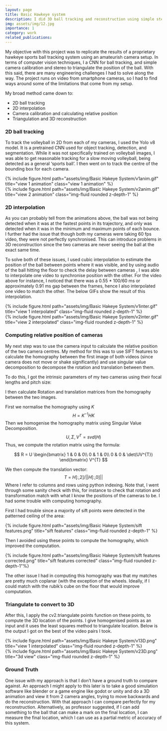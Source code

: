 ```yaml
---
layout: page
title: Basic Hawkeye system
description: I did 3D ball tracking and reconstruction using simple stereo for CS-2467 Computer Vision.
img: assets/img/12.jpg
importance: 1
category: work
related_publications:
---
```


My objective with this project was to replicate the results of a proprietary hawkeye sports ball tracking system using an amateurish camera setup. In terms of computer vision techniques, I a CNN for ball tracking, and simple camera calibration and stereo to triangulate the position of the ball. With this said, there are many engineering challenges I had to solve along the way. The project runs on video from smartphone cameras, so I had to find ways around some of the limitations that come from my setup. 

My broad method came down to:

- 2D ball tracking
- 2D interpolation
- Camera calibration and calculating relative position
- Triangulation and 3D reconstruction

### 2D ball tracking

To track the volleyball in 2D from each of my cameras, I used the Yolo v8 model. It is a pretrained CNN used for object tracking, detection, and segmentation. While it was not specifically trained on volleyball images, I was able to get reasonable tracking for a slow moving volleyball, being detected as a general ‘sports ball’. I then went on to track the centre of the bounding box for each camera.

<div class="row justify-content-sm-center">
    <div class="col-sm mt-3 mt-md-0">
        {% include figure.html path="assets/img/Basic Hakeye System/v1anim.gif" title="view 1 animation" class="view 1 animation" %}
    </div>
    <div class="col-sm mt-3 mt-md-0">
        {% include figure.html path="assets/img/Basic Hakeye System/v2anim.gif" title="view 2 animation" class="img-fluid rounded z-depth-1" %}
    </div>
</div>

### 2D interpolation

As you can probably tell from the animations above, the ball was not being detected when it was at the fastest points in its trajectory, and only was detected when it was in the minimum and maximum points of each bounce. I further had the issue that though both my cameras were taking 60 fps video, they were not perfectly synchronised. This can introduce problems in 3D reconstruction since the two cameras are never seeing the ball at the exact same time. 

To solve both of these issues, I used cubic interpolation to estimate the position of the ball between points where it was visible, and by using audio of the ball hitting the floor to check the delay between cameras , I was able to interpolate one video to synchronise position with the other. For the video above for instance, I noticed that there was a 0.55 * 100/60 ms  or approximately 0.91 ms gap between the frames, hence I also interpolated one video to match the other. The below GIFs show the result of this interpolation.

<div class="row justify-content-sm-center">
    <div class="col-sm mt-3 mt-md-0">
        {% include figure.html path="assets/img/Basic Hakeye System/v1inter.gif" title="view 1 interpolated" class="img-fluid rounded z-depth-1" %}
    </div>
    <div class="col-sm mt-3 mt-md-0">
        {% include figure.html path="assets/img/Basic Hakeye System/v2inter.gif" title="view 2 interpolated" class="img-fluid rounded z-depth-1" %}
    </div>
</div>

### Computing relative position of cameras

My next step was to use the camera input to calculate the relative position of the two camera centres. My method for this was to use SIFT features to calculate the homography between the first image of both videos (since camera does not move or shake significantly) and use singular value decomposition to decompose the rotation and translation between them. 

To do this, I got the intrinsic parameters of my two cameras using their focal lengths and pitch size:

I then calculate Rotation and translation matrices from the homography between the two images. 

First we normalise the homography using $K$
$$H=K^{-1}HK$$
Then we homogenise the homography matrix using Singular Value Decomposition. 
$$U,\Sigma,V^T=svd\left(H\right)$$
Thus, we compute the rotation matrix using the formula:

$$
R = U
\begin{bmatrix}
1 & 0 & 0\\
0 & 1 & 0\\
0 & 0 & \det(UV^{T})
\end{bmatrix}
V^{T}
$$
 
We then compute the translation vector:
$$T\ =\ H[:,2] / ||H[:,0]||$$
Where I refer to columns and rows using python indexing.
Note that, I went through some sanity check with this, for instance to check that rotation and transformation match with what I know the positions of the cameras to be. I had some trouble with computing homography.

First I had trouble since a majority of sift points were detected in the patterned ceiling of the area:


<div class="row justify-content-sm-center">
    <div class="col-sm mt-3 mt-md-0">
        {% include figure.html path="assets/img/Basic Hakeye System/sift features.png" title="sift features" class="img-fluid rounded z-depth-1" %}
    </div>
</div>

Then I avoided using these points to compute the homography, which improved the computation.

<div class="row justify-content-sm-center">
    <div class="col-sm mt-3 mt-md-0">
        {% include figure.html path="assets/img/Basic Hakeye System/sift features corrected.png" title="sift features corrected" class="img-fluid rounded z-depth-1"%}
    </div>
</div>

The other issue I had in computing this homography was that my matches are pretty much coplanar (with the exception of the wheels. Ideally, if I could match with the rubik’s cube on the floor that would improve computation. 


### Triangulate to convert to 3D

After this, I apply the cv2.triangulate points function on these points, to compute the 3D location of the points. I give homogenised points as an input and it uses the least squares method to triangulate location. Below is the output I got on the best of the video pairs I took.

<div class="row justify-content-sm-center">
    <div class="col-sm mt-3 mt-md-0">
        {% include figure.html path="assets/img/Basic Hakeye System/v13D.png" title="view 1 interpolated" class="img-fluid rounded z-depth-1" %}
    </div>
    <div class="col-sm mt-3 mt-md-0">
        {% include figure.html path="assets/img/Basic Hakeye System/v23D.png" title="3d view" class="img-fluid rounded z-depth-1" %}
    </div>
</div>

### Ground Truth

One issue with my approach is that I don’t have a ground truth to compare against. An approach I might apply to this later is to take a good simulation software like blender or a game engine like godot or unity and do a 3D animation and view it from 2 camera angles, trying to move backwards and do the reconstruction. With that approach I can compare perfectly for my reconstruction. Alternatively, as professor suggested, if I can add something to the ball that can make a mark on the final location, I can measure the final location, which I can use as a partial metric of accuracy of this system.